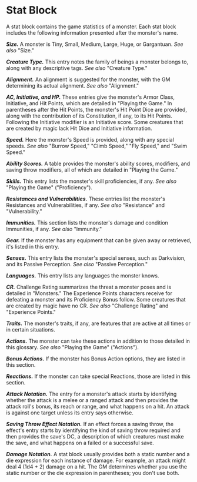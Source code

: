 # Stat Block

A stat block contains the game statistics of a monster. Each stat block includes the following information presented after the monster's name.

**_Size._** A monster is Tiny, Small, Medium, Large, Huge, or Gargantuan. *See also* "Size."

**_Creature Type._** This entry notes the family of beings a monster belongs to, along with any descriptive tags. *See also* "Creature Type."

**_Alignment._** An alignment is suggested for the monster, with the GM determining its actual alignment. *See also* "Alignment."

**_AC, Initiative, and HP._** These entries give the monster's Armor Class, Initiative, and Hit Points, which are detailed in "Playing the Game." In parentheses after the Hit Points, the monster's Hit Point Dice are provided, along with the contribution of its Constitution, if any, to its Hit Points. Following the Initiative modifier is an Initiative score. Some creatures that are created by magic lack Hit Dice and Initiative information.

**_Speed._** Here the monster's Speed is provided, along with any special speeds. *See also* "Burrow Speed," "Climb Speed," "Fly Speed," and "Swim Speed."

**_Ability Scores._** A table provides the monster's ability scores, modifiers, and saving throw modifiers, all of which are detailed in "Playing the Game."

**_Skills._** This entry lists the monster's skill proficiencies, if any. *See also* "Playing the Game" ("Proficiency").

**_Resistances and Vulnerabilities._** These entries list the monster's Resistances and Vulnerabilities, if any. *See also* "Resistance" and "Vulnerability."

**_Immunities._** This section lists the monster's damage and condition Immunities, if any. *See also* "Immunity."

**_Gear._** If the monster has any equipment that can be given away or retrieved, it's listed in this entry.

**_Senses._** This entry lists the monster's special senses, such as Darkvision, and its Passive Perception. *See also* "Passive Perception."

**_Languages._** This entry lists any languages the monster knows.

**_CR._** Challenge Rating summarizes the threat a monster poses and is detailed in "Monsters." The Experience Points characters receive for defeating a monster and its Proficiency Bonus follow. Some creatures that are created by magic have no CR. *See also* "Challenge Rating" and "Experience Points."

**_Traits._** The monster's traits, if any, are features that are active at all times or in certain situations.

**_Actions._** The monster can take these actions in addition to those detailed in this glossary. *See also* "Playing the Game" ("Actions").

**_Bonus Actions._** If the monster has Bonus Action options, they are listed in this section.

**_Reactions._** If the monster can take special Reactions, those are listed in this section.

**_Attack Notation._** The entry for a monster's attack starts by identifying whether the attack is a melee or a ranged attack and then provides the attack roll's bonus, its reach or range, and what happens on a hit. An attack is against one target unless its entry says otherwise.

**_Saving Throw Effect Notation._** If an effect forces a saving throw, the effect's entry starts by identifying the kind of saving throw required and then provides the save's DC, a description of which creatures must make the save, and what happens on a failed or a successful save.

**_Damage Notation._** A stat block usually provides both a static number and a die expression for each instance of damage. For example, an attack might deal 4 (1d4 + 2) damage on a hit. The GM determines whether you use the static number or the die expression in parentheses; you don't use both.